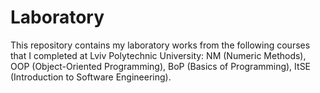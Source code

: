 # Laboratory

This repository contains my laboratory works from the following courses that I completed at Lviv Polytechnic University: NM (Numeric Methods), OOP (Object-Oriented Programming), BoP (Basics of Programming), ItSE (Introduction to Software Engineering).
